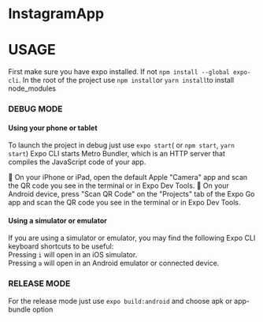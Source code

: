 # InstagramApp

# USAGE

First make sure you have expo installed.
If not `npm install --global expo-cli`.
In the root of the project use `npm install`or `yarn install`to install node_modules

### DEBUG MODE

#### Using your phone or tablet

To launch the project in debug just use `expo start`( or `npm start`, `yarn start`)
Expo CLI starts Metro Bundler, which is an HTTP server that compiles the JavaScript code of your app.

🍎 On your iPhone or iPad, open the default Apple "Camera" app and scan the QR code you see in the terminal or in Expo Dev Tools.
🤖 On your Android device, press "Scan QR Code" on the "Projects" tab of the Expo Go app and scan the QR code you see in the terminal or in Expo Dev Tools.

#### Using a simulator or emulator

If you are using a simulator or emulator, you may find the following Expo CLI keyboard shortcuts to be useful: <br />
Pressing `i` will open in an iOS simulator. <br />
Pressing `a` will open in an Android emulator or connected device.


### RELEASE MODE

For the release mode just use `expo build:android` and choose apk or app-bundle option 
